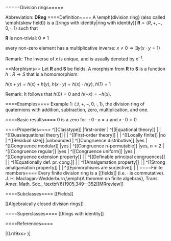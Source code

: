 =====Division rings=====

Abbreviation: **DRng**
====Definition====
A \emph{division ring} (also called \emph{skew field}) is a [[rings with identity|ring with identity]] $\mathbf{R}=\langle R,+,-,0,\cdot,1
\rangle$ such that


$\mathbf{R}$ is non-trivial:  $0\ne 1$


every non-zero element has a multiplicative inverse:  $x\ne 0\Longrightarrow \exists y 
(x\cdot y=1)$

Remark: 
The inverse of $x$ is unique, and is usually denoted by $x^{-1}$.


==Morphisms==
Let $\mathbf{R}$ and $\mathbf{S}$ be fields. A morphism from $\mathbf{R}$
to $\mathbf{S}$ is a function $h:R\rightarrow S$ that is a homomorphism: 

$h(x+y)=h(x)+h(y)$, $h(x\cdot y)=h(x)\cdot h(y)$, $h(1)=1$

Remark: 
It follows that $h(0)=0$ and $h(-x)=-h(x)$.

====Examples====
Example 1: $\langle\mathcal{Q},+,-,0,\cdot,1\rangle$, the division ring of quaternions with addition, subtraction, zero, multiplication, and one.


====Basic results====
$0$ is a zero for $\cdot$: $0\cdot x=x$ and $x\cdot 0=0$.

====Properties====
^[[Classtype]]  |first-order |
^[[Equational theory]]  | |
^[[Quasiequational theory]]  | |
^[[First-order theory]]  | |
^[[Locally finite]]  |no |
^[[Residual size]]  |unbounded |
^[[Congruence distributive]]  |yes |
^[[Congruence modular]]  |yes |
^[[Congruence n-permutable]]  |yes, $n=2$ |
^[[Congruence regular]]  |yes |
^[[Congruence uniform]]  |yes |
^[[Congruence extension property]]  | |
^[[Definable principal congruences]]  | |
^[[Equationally def. pr. cong.]]  | |
^[[Amalgamation property]]  | |
^[[Strong amalgamation property]]  | |
^[[Epimorphisms are surjective]]  | |
====Finite members====
Every finite division ring is a [[fields]] (i.e. $\cdot$ is commutative).
J. H. Maclagan-Wedderburn,\emph{A theorem on finite algebras},
Trans. Amer. Math. Soc.,
\textbf{6}1905,349--352[[MRreview]]

====Subclasses====
[[Fields]] 

[[Algebraically closed division rings]] 

====Superclasses====
[[Rings with identity]] 


====References====

[(Ln19xx>
)]